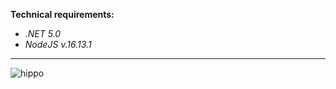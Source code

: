 **Technical requirements:**
- *.NET 5.0*
- *NodeJS v.16.13.1*
------------------------------------
![hippo](https://s10.gifyu.com/images/2021-12-24_09h31_00.gif)
